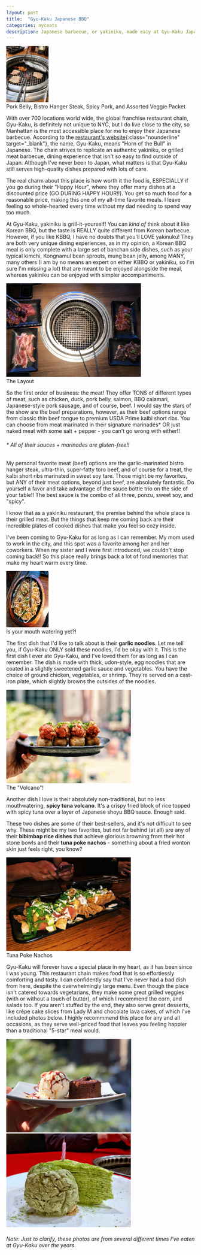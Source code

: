 ```yaml
---
layout: post
title:  "Gyu-Kaku Japanese BBQ"
categories: nyceats
description: Japanese barbecue, or yakiniku, made easy at Gyu-Kaku Japanese BBQ. My mom introduced me to this one, so it means even more.
---
```

<div class="singleimagecontainer" text-align="center">
    <img src="/assets/images/nyceats/gyukaku/gyugrill.jpg" height="150px" class="singleimage">
    <div class="singleimageoverlay">
        Pork Belly, Bistro Hanger Steak, Spicy Pork, and Assorted Veggie Packet
    </div>
</div>

With over 700 locations world wide, the global franchise restaurant chain, Gyu-Kaku, is definitely not unique to NYC, but I do live close to the city, so Manhattan is the most accessible place for me to enjoy their Japanese barbecue. According to the [restaurant's website](https://www.gyu-kaku.com/){:class="nounderline" target="_blank"}, the name, Gyu-Kaku, means "Horn of the Bull" in Japanese. The chain strives to replicate an authentic yakiniku, or grilled meat barbecue, dining experience that isn't so easy to find outside of Japan. Although I've never been to Japan, what matters is that Gyu-Kaku still serves high-quality dishes prepared with lots of care.

The real charm about this place is how worth it the food is, ESPECIALLY if you go during their "Happy Hour", where they offer many dishes at a discounted price (GO DURING HAPPY HOUR!!). You get so much food for a reasonable price, making this one of my all-time favorite meals. I leave feeling so whole-hearted every time without my dad needing to spend way too much.

At Gyu-Kaku, yakiniku is grill-it-yourself! You can *kind of* think about it like Korean BBQ, but the taste is REALLY quite different from Korean barbecue. However, if you like KBBQ, I have no doubts that you'll LOVE yakinuku! They are both very unique dining experiences, as in my opinion, a Korean BBQ meal is only complete with a large set of banchan side dishes, such as your typical kimchi, Kongnamul bean sprouts, mung bean jelly, among MANY, many others (I am by no means an expert on either KBBQ or yakiniku, so I'm sure I'm missing a lot) that are meant to be enjoyed alongside the meal, whereas yakiniku can be enjoyed with simpler accompaniments.

<div class="singleimagecontainer" text-align="center">
    <img src="/assets/images/nyceats/gyukaku/gyukakulayout.jpg" height="250px" class="singleimage">
    <div class="singleimageoverlay">The Layout</div>
</div>

So the first order of business: the meat! They offer TONS of different types of meat, such as chicken, duck, pork belly, salmon, BBQ calamari, Japanese-style pork sausage, and of course, beef. I would say the stars of the show are the beef preparations, however, as their beef options range from classic thin beef tongue to premium USDA Prime kalbi short ribs. You can choose from meat marinated in their signature marinades* OR just naked meat with some salt + pepper - you can't go wrong with either!!

###### * All of their sauces + marinades are gluten-free!!

My personal favorite meat (beef) options are the garlic-marinated bistro hanger steak, ultra-thin, super-fatty toro beef, and of course for a treat, the kalbi short ribs marinated in sweet soy tare. Those might be my favorites, but ANY of their meat options, beyond just beef, are absolutely fantastic. Do yourself a favor and take advantage of the sauce bottle trio on the side of your table!! The best sauce is the combo of all three, ponzu, sweet soy, and "spicy".

I know that as a yakiniku restaurant, the premise behind the whole place is their grilled meat. But the things that keep me coming back are their incredible plates of cooked dishes that make you feel so cozy inside.

I've been coming to Gyu-Kaku for as long as I can remember. My mom used to work in the city, and this spot was a favorite among her and her coworkers. When my sister and I were first introduced, we couldn't stop coming back!! So this place really brings back a lot of fond memories that make my heart warm every time.

<div class="singleimagecontainer" text-align="center">
    <img src="/assets/images/nyceats/gyukaku/garlicnoodles.JPG" height="150px" class="singleimage">
    <div class="singleimageoverlay">Is your mouth watering yet?!</div>
</div>

The first dish that I'd like to talk about is their **garlic noodles**. Let me tell you, if Gyu-Kaku ONLY sold these noodles, I'd be okay with it. This is the first dish I ever ate Gyu-Kaku, and I've loved them for as long as I can remember. The dish is made with thick, udon-style, egg noodles that are coated in a slightly sweetened garlic sauce and vegetables. You have the choice of ground chicken, vegetables, or shrimp. They're served on a cast-iron plate, which slightly browns the outsides of the noodles.

<div class="singleimagecontainer" text-align="center">
    <img src="/assets/images/nyceats/gyukaku/tunariceportrait.jpg" height="250px" class="singleimage">
    <div class="singleimageoverlay">The "Volcano"!</div>
</div>

Another dish I love is their absolutely non-traditional, but no less mouthwatering, **spicy tuna volcano**. It's a crispy fried block of rice topped with spicy tuna over a layer of Japanese shoyu BBQ sauce. Enough said.

These two dishes are some of their best-sellers, and it's not difficult to see why. These might be my two favorites, but not far behind (at all) are any of their **bibimbap rice dishes** that achieve glorious browning from their hot stone bowls and their **tuna poke nachos** - something about a fried wonton skin just feels right, you know?

<div class="singleimagecontainer" text-align="center">
    <img src="/assets/images/nyceats/gyukaku/wontonnachos.JPG" height="250px" class="singleimage">
    <div class="singleimageoverlay">Tuna Poke Nachos</div>
</div>  

Gyu-Kaku will forever have a special place in my heart, as it has been since I was young. This restaurant chain makes food that is so effortlessly comforting and tasty. I can confidently say that I've never had a bad dish from here, despite the overwhelmingly large menu. Even though the place isn't catered towards vegetarians, they make some great grilled veggies (with or without a touch of butter), of which I recommend the corn, and salads too. If you aren't stuffed by the end, they also serve great desserts, like crêpe cake slices from Lady M and chocolate lava cakes, of which I've included photos below. I highly recommmend this place for any and all occasions, as they serve well-priced food that leaves you feeling happier than a traditional "5-star" meal would.

<div class="flex-container">
  <div class="flex-item-left">
        <img src="/assets/images/nyceats/gyukaku/lavagyu.jpg" height="250px" class="image">
  </div>
  <div class="flex-item-right">
        <img src="/assets/images/nyceats/gyukaku/crepecakebday.jpg" height="250px" class="image">
  </div>
</div>


###### Note: *Just to clarify, these photos are from several different times I've eaten at Gyu-Kaku over the years.*
